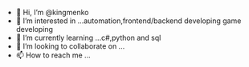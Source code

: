 - 👋 Hi, I’m @kingmenko
- 👀 I’m interested in ...automation,frontend/backend developing game developing
- 🌱 I’m currently learning ...c#,python and sql
- 💞️ I’m looking to collaborate on ...
- 📫 How to reach me ...



<!---
kingmenko/kingmenko is a ✨ special ✨ repository because its `README.md` (this file) appears on your GitHub profile.
You can click the Preview link to take a look at your changes.
--->
